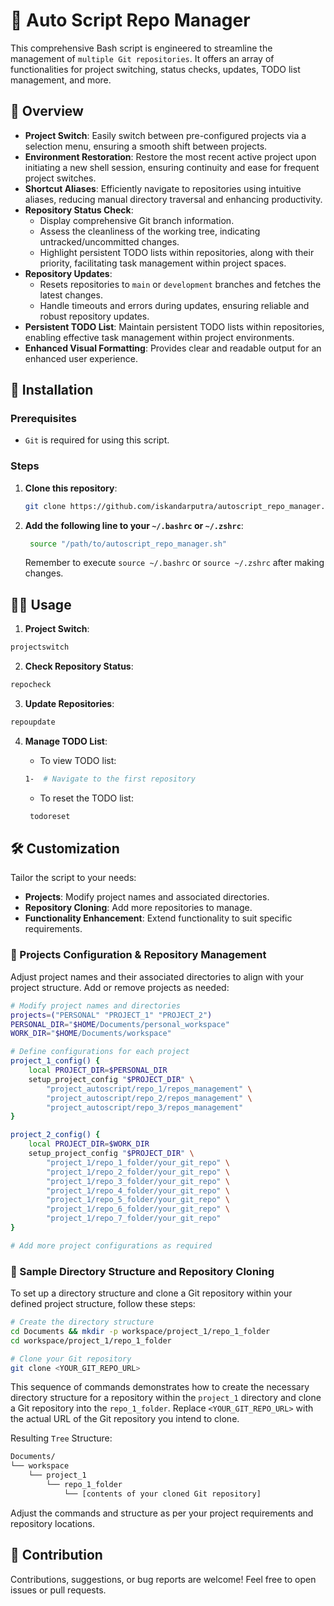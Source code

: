 # 🤖 Auto Script Repo Manager

This comprehensive Bash script is engineered to streamline the management of `multiple Git repositories`. It offers an array of functionalities for project switching, status checks, updates, TODO list management, and more.

## 🌟 Overview

- **Project Switch**: Easily switch between pre-configured projects via a selection menu, ensuring a smooth shift between projects.
- **Environment Restoration**: Restore the most recent active project upon initiating a new shell session, ensuring continuity and ease for frequent project switches.
- **Shortcut Aliases**: Efficiently navigate to repositories using intuitive aliases, reducing manual directory traversal and enhancing productivity.
- **Repository Status Check**:
  - Display comprehensive Git branch information.
  - Assess the cleanliness of the working tree, indicating untracked/uncommitted changes.
  - Highlight persistent TODO lists within repositories, along with their priority, facilitating task management within project spaces.
- **Repository Updates**:
  - Resets repositories to `main` or `development` branches and fetches the latest changes.
  - Handle timeouts and errors during updates, ensuring reliable and robust repository updates.
- **Persistent TODO List**: Maintain persistent TODO lists within repositories, enabling effective task management within project environments.
- **Enhanced Visual Formatting**: Provides clear and readable output for an enhanced user experience.


## 🚀 Installation

### Prerequisites

- `Git` is required for using this script.

### Steps

1. **Clone this repository**:

   ```bash
   git clone https://github.com/iskandarputra/autoscript_repo_manager.git
   ```
2. **Add the following line to your `~/.bashrc` or `~/.zshrc`**:

   ```bash
    source "/path/to/autoscript_repo_manager.sh"
   ```
   Remember to execute `source ~/.bashrc` or `source ~/.zshrc` after making changes.

## 👨‍💻 Usage

1. **Project Switch**:

  ```bash
  projectswitch
  ```

2. **Check Repository Status**:
   
  ```bash
  repocheck
  ```

3. **Update Repositories**:

  ```bash
  repoupdate
  ```

4. **Manage TODO List**:
     - To view TODO list:

      ```bash
      1-  # Navigate to the first repository
      ```
     - To reset the TODO list:

     ```bash
      todoreset
      ```
## 🛠️ Customization
Tailor the script to your needs:

- **Projects**: Modify project names and associated directories.
- **Repository Cloning**: Add more repositories to manage.
- **Functionality Enhancement**: Extend functionality to suit specific requirements.

###  📝 Projects Configuration & Repository Management
Adjust project names and their associated directories to align with your project structure. Add or remove projects as needed:

```bash
# Modify project names and directories
projects=("PERSONAL" "PROJECT_1" "PROJECT_2")
PERSONAL_DIR="$HOME/Documents/personal_workspace"
WORK_DIR="$HOME/Documents/workspace"

# Define configurations for each project
project_1_config() {
    local PROJECT_DIR=$PERSONAL_DIR
    setup_project_config "$PROJECT_DIR" \
        "project_autoscript/repo_1/repos_management" \
        "project_autoscript/repo_2/repos_management" \
        "project_autoscript/repo_3/repos_management"
}

project_2_config() {
    local PROJECT_DIR=$WORK_DIR
    setup_project_config "$PROJECT_DIR" \
        "project_1/repo_1_folder/your_git_repo" \
        "project_1/repo_2_folder/your_git_repo" \
        "project_1/repo_3_folder/your_git_repo" \
        "project_1/repo_4_folder/your_git_repo" \
        "project_1/repo_5_folder/your_git_repo" \
        "project_1/repo_6_folder/your_git_repo" \
        "project_1/repo_7_folder/your_git_repo"
}

# Add more project configurations as required
```
###  📝 Sample Directory Structure and Repository Cloning

To set up a directory structure and clone a Git repository within your defined project structure, follow these steps:

```bash
# Create the directory structure
cd Documents && mkdir -p workspace/project_1/repo_1_folder
cd workspace/project_1/repo_1_folder

# Clone your Git repository
git clone <YOUR_GIT_REPO_URL>
```
This sequence of commands demonstrates how to create the necessary directory structure for a repository within the `project_1` directory and clone a Git repository into the `repo_1_folder`. Replace `<YOUR_GIT_REPO_URL>` with the actual URL of the Git repository you intend to clone.

Resulting `Tree` Structure:

```bash
Documents/
└── workspace
    └── project_1
        └── repo_1_folder
            └── [contents of your cloned Git repository]
```
Adjust the commands and structure as per your project requirements and repository locations.

## 🤝 Contribution
Contributions, suggestions, or bug reports are welcome! Feel free to open issues or pull requests.
